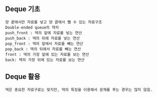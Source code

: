 ## Deque 기초
    양 끝에서만 자료를 넣고 양 끝에서 뺄 수 있는 자료구조
    Double-ended queue의 약자
    push_front : 덱의 앞에 자료를 넣는 연산
    push_back : 덱의 뒤에 자료를 넣는 연산
    pop_front : 덱의 앞에서 자료를 빼는 연산
    pop_back : 덱의 뒤에서 자료를 빼는 연산
    front : 덱의 가장 앞에 있는 자료를 보는 연산
    back: 덱의 가장 뒤에 있는 자료를 보는 연산

## Deque 활용
    덱은 중요한 자료구료는 맞지만, 덱의 특징을 이용해서 문제를 푸는 경우는 많지 않음.
    